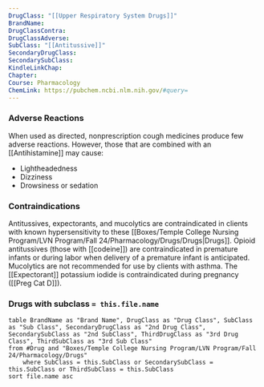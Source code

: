 ```yaml
---
DrugClass: "[[Upper Respiratory System Drugs]]"
BrandName: 
DrugClassContra: 
DrugClassAdverse: 
SubClass: "[[Antitussive]]"
SecondaryDrugClass: 
SecondarySubClass: 
KindleLinkChap: 
Chapter: 
Course: Pharmacology
ChemLink: https://pubchem.ncbi.nlm.nih.gov/#query=
---
```

### Adverse Reactions 
When used as directed, nonprescription cough medicines produce few adverse reactions. However, those that are combined with an [[Antihistamine]] may cause: 
- Lightheadedness 
- Dizziness 
- Drowsiness or sedation

### Contraindications
Antitussives, expectorants, and mucolytics are contraindicated in clients with known hypersensitivity to these [[Boxes/Temple College Nursing Program/LVN Program/Fall 24/Pharmacology/Drugs/Drugs|Drugs]]. Opioid antitussives (those with [[codeine]]) are contraindicated in premature infants or during labor when delivery of a premature infant is anticipated. Mucolytics are not recommended for use by clients with asthma. The [[Expectorant]] potassium iodide is contraindicated during pregnancy ([[Preg Cat D]]).

### Drugs with subclass `= this.file.name`
```dataview
table BrandName as "Brand Name", DrugClass as "Drug Class", SubClass as "Sub Class", SecondaryDrugClass as "2nd Drug Class", SecondarySubClass as "2nd SubClass", ThirdDrugClass as "3rd Drug Class", ThirdSubClass as "3rd Sub Class"
from #Drug and "Boxes/Temple College Nursing Program/LVN Program/Fall 24/Pharmacology/Drugs" 
	where SubClass = this.SubClass or SecondarySubClass = this.SubClass or ThirdSubClass = this.SubClass
sort file.name asc
```
